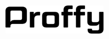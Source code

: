 <p align="center">
  <img alt="Proffy" src="/src/assets/images/logo2.svg" height="90px">
</p>
<p align="center>
  <img alt="img02" src="/src/assets/images/layout02.png">
<p/>
